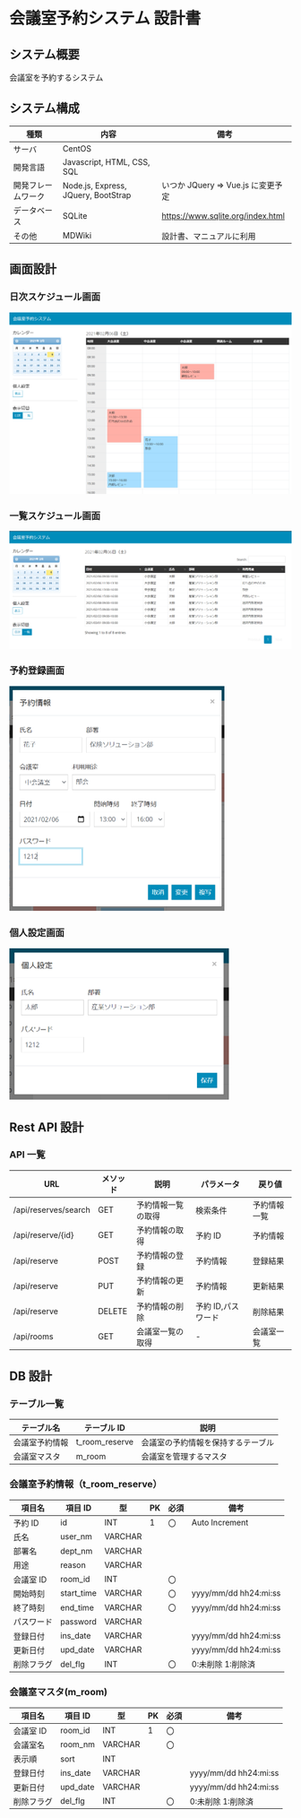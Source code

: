 # 会議室予約システム 設計書

## システム概要

会議室を予約するシステム

## システム構成

| 種類               | 内容                                | 備考                              |
| ------------------ | ----------------------------------- | --------------------------------- |
| サーバ             | CentOS                              |                                   |
| 開発言語           | Javascript, HTML, CSS, SQL          |                                   |
| 開発フレームワーク | Node.js, Express, JQuery, BootStrap | いつか JQuery ⇒ Vue.js に変更予定 |
| データベース       | SQLite                              | https://www.sqlite.org/index.html |
| その他             | MDWiki                              | 設計書、マニュアルに利用          |

<div style="page-break-before:always"></div>

## 画面設計

### 日次スケジュール画面

<img src="./documents-screen01.png" style="zoom:80%;" />

### 一覧スケジュール画面

<img src="./documents-screen04.png" style="zoom:80%;" />

<div style="page-break-before:always"></div>

### 予約登録画面

<img src="./documents-screen02.png" style="zoom:50%;" />

### 個人設定画面

<img src="./documents-screen03.png" style="zoom:50%;" />

<div style="page-break-before:always"></div>

## Rest API 設計

### API 一覧

| URL                  | メソッド | 説明               | パラメータ         | 戻り値       |
| -------------------- | -------- | ------------------ | ------------------ | ------------ |
| /api/reserves/search | GET      | 予約情報一覧の取得 | 検索条件           | 予約情報一覧 |
| /api/reserve/{id}    | GET      | 予約情報の取得     | 予約 ID            | 予約情報     |
| /api/reserve         | POST     | 予約情報の登録     | 予約情報           | 登録結果     |
| /api/reserve         | PUT      | 予約情報の更新     | 予約情報           | 更新結果     |
| /api/reserve         | DELETE   | 予約情報の削除     | 予約 ID,パスワード | 削除結果     |
| /api/rooms           | GET      | 会議室一覧の取得   | -                  | 会議室一覧   |

<div style="page-break-before:always"></div>

## DB 設計

### テーブル一覧

| テーブル名     | テーブル ID    | 説明                               |
| -------------- | -------------- | ---------------------------------- |
| 会議室予約情報 | t_room_reserve | 会議室の予約情報を保持するテーブル |
| 会議室マスタ   | m_room         | 会議室を管理するマスタ             |

### 会議室予約情報（t_room_reserve）

| 項目名     | 項目 ID    | 型      | PK  | 必須 | 備考                  |
| ---------- | ---------- | ------- | --- | ---- | --------------------- |
| 予約 ID    | id         | INT     | 1   | 〇   | Auto Increment        |
| 氏名       | user_nm    | VARCHAR |     |      |                       |
| 部署名     | dept_nm    | VARCHAR |     |      |                       |
| 用途       | reason     | VARCHAR |     |      |                       |
| 会議室 ID  | room_id    | INT     |     | 〇   |                       |
| 開始時刻   | start_time | VARCHAR |     | 〇   | yyyy/mm/dd hh24:mi:ss |
| 終了時刻   | end_time   | VARCHAR |     | 〇   | yyyy/mm/dd hh24:mi:ss |
| パスワード | password   | VARCHAR |     |      |                       |
| 登録日付   | ins_date   | VARCHAR |     |      | yyyy/mm/dd hh24:mi:ss |
| 更新日付   | upd_date   | VARCHAR |     |      | yyyy/mm/dd hh24:mi:ss |
| 削除フラグ | del_flg    | INT     |     | 〇   | 0:未削除 1:削除済     |

### 会議室マスタ(m_room)

| 項目名     | 項目 ID  | 型      | PK  | 必須 | 備考                  |
| ---------- | -------- | ------- | --- | ---- | --------------------- |
| 会議室 ID  | room_id  | INT     | 1   | 〇   |                       |
| 会議室名   | room_nm  | VARCHAR |     | 〇   |                       |
| 表示順     | sort     | INT     |     |      |                       |
| 登録日付   | ins_date | VARCHAR |     |      | yyyy/mm/dd hh24:mi:ss |
| 更新日付   | upd_date | VARCHAR |     |      | yyyy/mm/dd hh24:mi:ss |
| 削除フラグ | del_flg  | INT     |     | 〇   | 0:未削除 1:削除済     |
